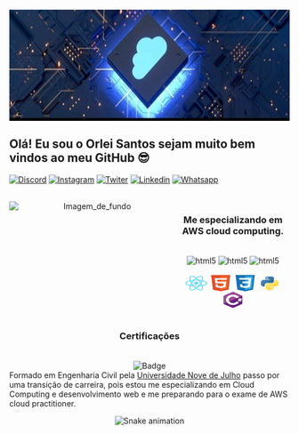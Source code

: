 <div style="display: inline_block"><br>

<img align="center" alt="Imagem_de_fundo" height="200" width="1080" src="https://github.com/OrleiSan/orleisan/blob/main/imagens%20fundo/linkedin%20capa.jpeg?raw=true">

</div>

## Olá! Eu sou o Orlei Santos sejam muito bem vindos ao meu GitHub 😎


[![Discord](https://img.shields.io/badge/Discord-7289DA?style=for-the-badge&logo=discord&logoColor=white)](https://discord.com/channels/1120508285846573116/1120516902268174337)
[![Instagram](https://img.shields.io/badge/Instagram-E4405F?style=for-the-badge&logo=instagram&logoColor=white)](https://www.instagram.com/orleisan/)
[![Twiter](https://img.shields.io/badge/Twitter-1DA1F2?style=for-the-badge&logo=twitter&logoColor=white)](https://twitter.com/OrleiSan)
[![Linkedin](https://img.shields.io/badge/LinkedIn-0077B5?style=for-the-badge&logo=linkedin&logoColor=white)](https://www.linkedin.com/in/orlei/)
[![Whatsapp](https://img.shields.io/badge/WhatsApp-25D366?style=for-the-badge&logo=whatsapp&logoColor=white)](https://wa.me/5511984159612)

<div align="center">
<div style="display: inline_block"><br>
  
<img align="left" alt="Imagem_de_fundo" height="200" width="300" src="https://raw.githubusercontent.com/abhisheknaiidu/abhisheknaiidu/master/code.gif">


### Me especializando em AWS cloud computing.

<div stile="display: inline_block"><br/>
<img align="center" alt="html5" src="https://img.shields.io/badge/Amazon_AWS-FF9900?style=for-the-badge&logo=amazonaws&logoColor=white">
<img align="center" alt="html5" src="https://img.shields.io/badge/MySQL-00000F?style=for-the-badge&logo=mysql&logoColor=white">
<img align="center" alt="html5" src="https://img.shields.io/badge/Cloudflare-F38020?style=for-the-badge&logo=Cloudflare&logoColor=white">
</div>

<div style="display: inline_block"><br>

  <img align="center" alt="Rafa-React" height="30" width="40" src="https://raw.githubusercontent.com/devicons/devicon/master/icons/react/react-original.svg">
  <img align="center" alt="Rafa-HTML" height="30" width="40" src="https://raw.githubusercontent.com/devicons/devicon/master/icons/html5/html5-original.svg">
  <img align="center" alt="Rafa-CSS" height="30" width="40" src="https://raw.githubusercontent.com/devicons/devicon/master/icons/css3/css3-original.svg">
  <img align="center" alt="Rafa-Python" height="30" width="40" src="https://raw.githubusercontent.com/devicons/devicon/master/icons/python/python-original.svg">
  <img align="center" alt="Rafa-Csharp" height="30" width="40" src="https://raw.githubusercontent.com/devicons/devicon/master/icons/csharp/csharp-original.svg">
 
</div>

</div></br>

### Certificações

<div style="display: inline_block"><br>

<img align="center" alt="Badge" height="200" width="300" src="">
  
</div>


<div align="left">
Formado em Engenharia Civil pela <a href="https://www.uninove.br/">Universidade Nove de Julho<a/> passo por uma transição de carreira, 
pois estou me especializando em Cloud Computing e desenvolvimento
web e me preparando para o exame de AWS cloud practitioner.
</div>

![Snake animation](https://github.com/mqjogos/mqjogos/blob/output/github-contribution-grid-snake.svg)


